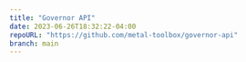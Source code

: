 ```yaml
---
title: "Governor API"
date: 2023-06-26T18:32:22-04:00
repoURL: "https://github.com/metal-toolbox/governor-api"
branch: main
---
```


